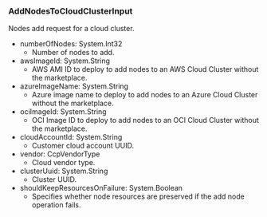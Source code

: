 ### AddNodesToCloudClusterInput
Nodes add request for a cloud cluster.

- numberOfNodes: System.Int32
  - Number of nodes to add.
- awsImageId: System.String
  - AWS AMI ID to deploy to add nodes to an AWS Cloud Cluster without the marketplace.
- azureImageName: System.String
  - Azure image name to deploy to add nodes to an Azure Cloud Cluster without the marketplace.
- ociImageId: System.String
  - OCI Image ID to deploy to add nodes to an OCI Cloud Cluster without the marketplace.
- cloudAccountId: System.String
  - Customer cloud account UUID.
- vendor: CcpVendorType
  - Cloud vendor type.
- clusterUuid: System.String
  - Cluster UUID.
- shouldKeepResourcesOnFailure: System.Boolean
  - Specifies whether node resources are preserved if the add node operation fails.
